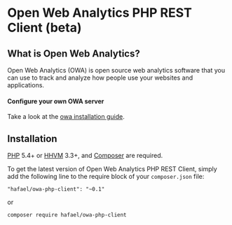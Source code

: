 Open Web Analytics PHP REST Client (beta)
==========================


## What is Open Web Analytics?
Open Web Analytics (OWA) is open source web analytics software that you can use to track and analyze how people use your websites and applications.


#### Configure your own OWA server
Take a look at the [owa installation guide](http://www.openwebanalytics.com).

## Installation

[PHP](https://php.net) 5.4+ or [HHVM](http://hhvm.com) 3.3+, and [Composer](https://getcomposer.org) are required.

To get the latest version of Open Web Analytics PHP REST Client, simply add the following line to the require block of your `composer.json` file:

```
"hafael/owa-php-client": "~0.1"
```

or

```
composer require hafael/owa-php-client
```